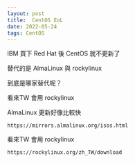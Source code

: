```yaml
---
layout: post
title:  CentOS EoL
date: 2022-05-24
tags: CentOS
---
```


IBM 買下 Red Hat 後 CentOS 就不更新了

替代的是 AlmaLinux 與 rockylinux

到底是哪家替代呢？

看來TW 會用 rockylinux

AlmaLinux 更新好像比較快
```
https://mirrors.almalinux.org/isos.html
```

看來TW 會用 rockylinux
```
https://rockylinux.org/zh_TW/download
```